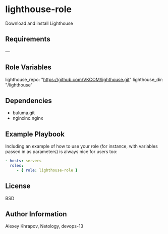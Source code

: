 lighthouse-role
=========

Download and install Lighthouse

Requirements
------------

—

Role Variables
--------------

lighthouse_repo: "https://github.com/VKCOM/lighthouse.git"
lighthouse_dir: "/lighthouse"

Dependencies
------------

- buluma.git
- nginxinc.nginx

Example Playbook
----------------

Including an example of how to use your role (for instance, with variables passed in as parameters) is always nice for users too:
```yaml
- hosts: servers
  roles:
     - { role: lighthouse-role }
```
License
-------

BSD

Author Information
------------------

Alexey Khrapov,  Netology, devops-13

